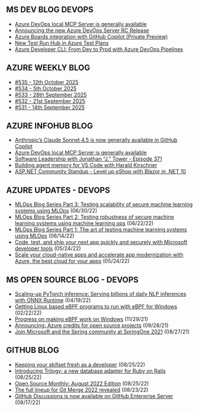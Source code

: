## MS DEV BLOG DEVOPS 

<!-- DEVBLOGDEVOPS:START -->
- [Azure DevOps local MCP Server is generally available](https://devblogs.microsoft.com/devops/azure-devops-local-mcp-server-generally-available/)
- [Announcing the new Azure DevOps Server RC Release](https://devblogs.microsoft.com/devops/announcing-the-new-azure-devops-server-rc-release/)
- [Azure Boards integration with GitHub Copilot (Private Preview)](https://devblogs.microsoft.com/devops/azure-boards-integration-with-github-copilot-private-preview/)
- [New Test Run Hub in Azure Test Plans](https://devblogs.microsoft.com/devops/new-test-run-hub/)
- [Azure Developer CLI: From Dev to Prod with Azure DevOps Pipelines](https://devblogs.microsoft.com/devops/azure-developer-cli-from-dev-to-prod-with-azure-devops-pipelines/)
<!-- DEVBLOGDEVOPS:END -->


## AZURE WEEKLY BLOG

<!-- AZUREWEEKLY:START -->
- [#535 - 12th October 2025](https://azureweekly.info/issue-535.html)
- [#534 - 5th October 2025](https://azureweekly.info/issue-534.html)
- [#533 - 28th September 2025](https://azureweekly.info/issue-533.html)
- [#532 - 21st September 2025](https://azureweekly.info/issue-532.html)
- [#531 - 14th September 2025](https://azureweekly.info/issue-531.html)
<!-- AZUREWEEKLY:END -->

## AZURE INFOHUB BLOG 

<!-- AZUREINFOHUB:START -->
- [Anthropic’s Claude Sonnet 4.5 is now generally available in GitHub Copilot](https://github.blog/changelog/2025-10-13-anthropics-claude-sonnet-4-5-is-now-generally-available-in-github-copilot)
- [Azure DevOps local MCP Server is generally available](https://devblogs.microsoft.com/devops/azure-devops-local-mcp-server-generally-available/)
- [Software Leadership with Jonathan “J.” Tower - Episode 371](http://feed.azuredevops.show/software-leadership-with-jonathan-j-tower-episode-371)
- [Building agent memory for VS Code with Harald Kirschner](https://www.youtube.com/watch?v=vFFXY6YRkNs)
- [ASP.NET Community Standup - Level up eShop with Blazor in .NET 10](https://www.youtube.com/watch?v=VEuoNhFvegQ)
<!-- AZUREINFOHUB:END -->


## AZURE UPDATES - DEVOPS 

<!-- AZUREUPDATES:START -->

 - [MLOps Blog Series Part 3: Testing scalability of secure machine learning systems using MLOps](https://azure.microsoft.com/blog/mlops-blog-series-part-3-testing-scalability-of-secure-machine-learning-systems-using-mlops/) (06/30/22)
 - [MLOps Blog Series Part 2: Testing robustness of secure machine learning systems using machine learning ops](https://azure.microsoft.com/blog/mlops-blog-series-part-2-testing-robustness-of-secure-machine-learning-systems-using-machine-learning-ops/) (06/22/22)
 - [MLOps Blog Series Part 1: The art of testing machine learning systems using MLOps](https://azure.microsoft.com/blog/mlops-blog-series-part-1-the-art-of-testing-machine-learning-systems-using-mlops/) (06/14/22)
 - [Code, test, and ship your next app quickly and securely with Microsoft developer tools](https://azure.microsoft.com/blog/code-test-and-ship-your-next-app-quickly-and-securely-with-microsoft-developer-tools/) (05/24/22)
 - [Scale your cloud-native apps and accelerate app modernization with Azure, the best cloud for your apps](https://azure.microsoft.com/blog/scale-your-cloudnative-apps-and-accelerate-app-modernization-with-azure-the-best-cloud-for-your-apps/) (05/24/22)
<!-- AZUREUPDATES:END -->


## MS OPEN SOURCE BLOG - DEVOPS 

<!-- MSOPENSOURCEBLOG:START -->

 - [Scaling-up PyTorch inference: Serving billions of daily NLP inferences with ONNX Runtime](https://cloudblogs.microsoft.com/opensource/2022/04/19/scaling-up-pytorch-inference-serving-billions-of-daily-nlp-inferences-with-onnx-runtime/) (04/19/22)
 - [Getting Linux based eBPF programs to run with eBPF for Windows](https://cloudblogs.microsoft.com/opensource/2022/02/22/getting-linux-based-ebpf-programs-to-run-with-ebpf-for-windows/) (02/22/22)
 - [Progress on making eBPF work on Windows](https://cloudblogs.microsoft.com/opensource/2021/11/29/progress-on-making-ebpf-work-on-windows/) (11/29/21)
 - [Announcing: Azure credits for open source projects](https://cloudblogs.microsoft.com/opensource/2021/09/28/announcing-azure-credits-for-open-source-projects/) (09/28/21)
 - [Join Microsoft and the Spring community at SpringOne 2021](https://cloudblogs.microsoft.com/opensource/2021/08/27/join-microsoft-and-the-spring-community-at-springone-2021/) (08/27/21)
<!-- MSOPENSOURCEBLOG:END -->


## GITHUB BLOG


<!-- GITHUB:START -->

 - [Keeping your skillset fresh as a developer](https://github.blog/2022-08-25-keeping-your-skillset-fresh-as-a-developer/) (08/25/22)
 - [Introducing Trilogy: a new database adapter for Ruby on Rails](https://github.blog/2022-08-25-introducing-trilogy-a-new-database-adapter-for-ruby-on-rails/) (08/25/22)
 - [Open Source Monthly: August 2022 Edition](https://github.blog/2022-08-25-open-source-monthly-august-2022-edition/) (08/25/22)
 - [The full lineup for Git Merge 2022 revealed](https://github.blog/2022-08-23-the-full-lineup-for-git-merge-2022-revealed/) (08/23/22)
 - [GitHub Discussions is now available on GitHub Enterprise Server](https://github.blog/2022-08-17-github-discussions-is-now-available-on-github-enterprise-server/) (08/17/22)
<!-- GITHUB:END -->
